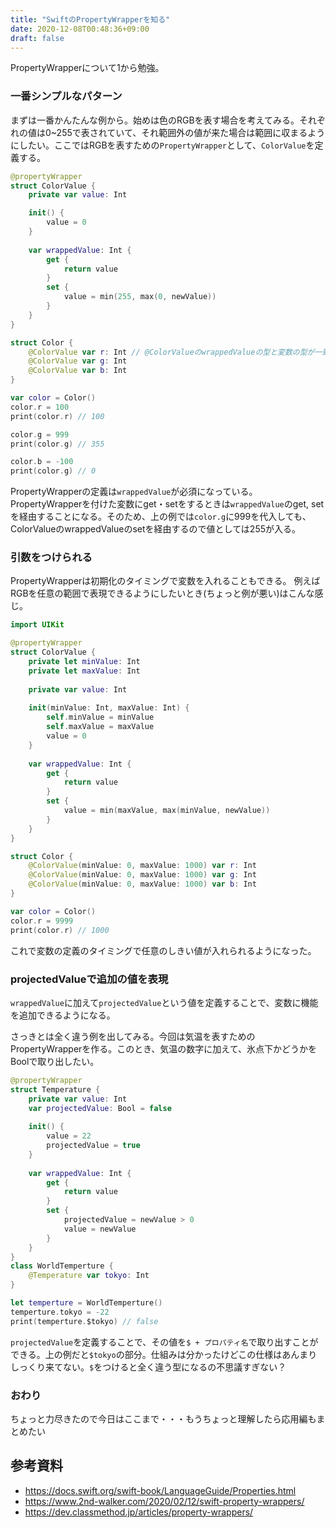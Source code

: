 ```yaml
---
title: "SwiftのPropertyWrapperを知る"
date: 2020-12-08T00:48:36+09:00
draft: false
---
```


PropertyWrapperについて1から勉強。

### 一番シンプルなパターン
まずは一番かんたんな例から。始めは色のRGBを表す場合を考えてみる。それぞれの値は0~255で表されていて、それ範囲外の値が来た場合は範囲に収まるようにしたい。ここではRGBを表すための`PropertyWrapper`として、`ColorValue`を定義する。

```swift
@propertyWrapper
struct ColorValue {
    private var value: Int

    init() {
        value = 0
    }
    
    var wrappedValue: Int {
        get {
            return value
        }
        set {
            value = min(255, max(0, newValue))
        }
    }
}

struct Color {
    @ColorValue var r: Int // @ColorValueのwrappedValueの型と変数の型が一致しないといけない
    @ColorValue var g: Int
    @ColorValue var b: Int
}

var color = Color()
color.r = 100
print(color.r) // 100

color.g = 999
print(color.g) // 355

color.b = -100
print(color.g) // 0
```

PropertyWrapperの定義は`wrappedValue`が必須になっている。PropertyWrapperを付けた変数にget・setをするときは`wrappedValue`のget, setを経由することになる。そのため、上の例では`color.g`に999を代入しても、ColorValueのwrappedValueのsetを経由するので値としては255が入る。

### 引数をつけられる

PropertyWrapperは初期化のタイミングで変数を入れることもできる。
例えばRGBを任意の範囲で表現できるようにしたいとき(ちょっと例が悪い)はこんな感じ。

```swift
import UIKit

@propertyWrapper
struct ColorValue {
    private let minValue: Int
    private let maxValue: Int
    
    private var value: Int
    
    init(minValue: Int, maxValue: Int) {
        self.minValue = minValue
        self.maxValue = maxValue
        value = 0
    }
    
    var wrappedValue: Int {
        get {
            return value
        }
        set {
            value = min(maxValue, max(minValue, newValue))
        }
    }
}

struct Color {
    @ColorValue(minValue: 0, maxValue: 1000) var r: Int
    @ColorValue(minValue: 0, maxValue: 1000) var g: Int
    @ColorValue(minValue: 0, maxValue: 1000) var b: Int
}

var color = Color()
color.r = 9999
print(color.r) // 1000
```

これで変数の定義のタイミングで任意のしきい値が入れられるようになった。

### projectedValueで追加の値を表現
`wrappedValue`に加えて`projectedValue`という値を定義することで、変数に機能を追加できるようになる。

さっきとは全く違う例を出してみる。今回は気温を表すためのPropertyWrapperを作る。このとき、気温の数字に加えて、氷点下かどうかをBoolで取り出したい。

```swift
@propertyWrapper
struct Temperature {
    private var value: Int
    var projectedValue: Bool = false
    
    init() {
        value = 22
        projectedValue = true
    }
    
    var wrappedValue: Int {
        get {
            return value
        }
        set {
            projectedValue = newValue > 0
            value = newValue
        }
    }
}
class WorldTemperture {
    @Temperature var tokyo: Int
}

let temperture = WorldTemperture()
temperture.tokyo = -22
print(temperture.$tokyo) // false
```

`projectedValue`を定義することで、その値を`$ + プロパティ名`で取り出すことができる。上の例だと`$tokyo`の部分。仕組みは分かったけどこの仕様はあんまりしっくり来てない。`$`をつけると全く違う型になるの不思議すぎない？

### おわり
ちょっと力尽きたので今日はここまで・・・もうちょっと理解したら応用編もまとめたい

## 参考資料
- https://docs.swift.org/swift-book/LanguageGuide/Properties.html
- https://www.2nd-walker.com/2020/02/12/swift-property-wrappers/
- https://dev.classmethod.jp/articles/property-wrappers/


